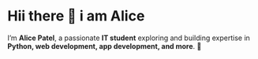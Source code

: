 # Hii there 👋  i am Alice  
I’m **Alice Patel**, a passionate **IT student** exploring and building expertise in **Python, web development, app development, and more**. 🚀  


